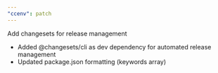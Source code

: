 ```yaml
---
"ccenv": patch
---
```


Add changesets for release management

- Added @changesets/cli as dev dependency for automated release management
- Updated package.json formatting (keywords array)